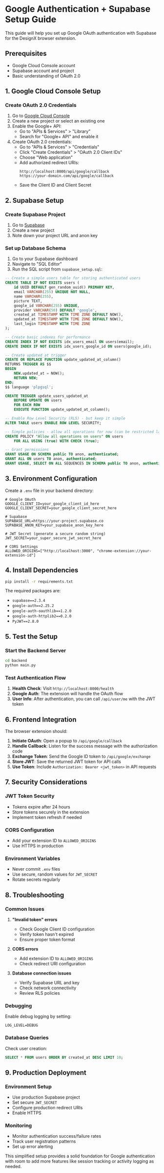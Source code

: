 # Google Authentication + Supabase Setup Guide

This guide will help you set up Google OAuth authentication with Supabase for the DesignX browser extension.

## Prerequisites

- Google Cloud Console account
- Supabase account and project
- Basic understanding of OAuth 2.0

## 1. Google Cloud Console Setup

### Create OAuth 2.0 Credentials

1. Go to [Google Cloud Console](https://console.cloud.google.com/)
2. Create a new project or select an existing one
3. Enable the Google+ API:
   - Go to "APIs & Services" > "Library"
   - Search for "Google+ API" and enable it
4. Create OAuth 2.0 credentials:
   - Go to "APIs & Services" > "Credentials"
   - Click "Create Credentials" > "OAuth 2.0 Client IDs"
   - Choose "Web application"
   - Add authorized redirect URIs:
     ```
     http://localhost:8000/api/google/callback
     https://your-domain.com/api/google/callback
     ```
   - Save the Client ID and Client Secret

## 2. Supabase Setup

### Create Supabase Project

1. Go to [Supabase](https://supabase.com/)
2. Create a new project
3. Note down your project URL and anon key

### Set up Database Schema

1. Go to your Supabase dashboard
2. Navigate to "SQL Editor"
3. Run the SQL script from `supabase_setup.sql`:

```sql
-- Create a simple users table for storing authenticated users
CREATE TABLE IF NOT EXISTS users (
    id UUID DEFAULT gen_random_uuid() PRIMARY KEY,
    email VARCHAR(255) UNIQUE NOT NULL,
    name VARCHAR(255),
    picture TEXT,
    google_id VARCHAR(255) UNIQUE,
    provider VARCHAR(50) DEFAULT 'google',
    created_at TIMESTAMP WITH TIME ZONE DEFAULT NOW(),
    updated_at TIMESTAMP WITH TIME ZONE DEFAULT NOW(),
    last_login TIMESTAMP WITH TIME ZONE
);

-- Create basic indexes for performance
CREATE INDEX IF NOT EXISTS idx_users_email ON users(email);
CREATE INDEX IF NOT EXISTS idx_users_google_id ON users(google_id);

-- Create updated_at trigger
CREATE OR REPLACE FUNCTION update_updated_at_column()
RETURNS TRIGGER AS $$
BEGIN
    NEW.updated_at = NOW();
    RETURN NEW;
END;
$$ language 'plpgsql';

CREATE TRIGGER update_users_updated_at 
    BEFORE UPDATE ON users 
    FOR EACH ROW 
    EXECUTE FUNCTION update_updated_at_column();

-- Enable Row Level Security (RLS) - but keep it simple
ALTER TABLE users ENABLE ROW LEVEL SECURITY;

-- Simple policies - allow all operations for now (can be restricted later)
CREATE POLICY "Allow all operations on users" ON users
    FOR ALL USING (true) WITH CHECK (true);

-- Grant permissions
GRANT USAGE ON SCHEMA public TO anon, authenticated;
GRANT ALL ON users TO anon, authenticated;
GRANT USAGE, SELECT ON ALL SEQUENCES IN SCHEMA public TO anon, authenticated;
```

## 3. Environment Configuration

Create a `.env` file in your backend directory:

```env
# Google OAuth
GOOGLE_CLIENT_ID=your_google_client_id_here
GOOGLE_CLIENT_SECRET=your_google_client_secret_here

# Supabase
SUPABASE_URL=https://your-project.supabase.co
SUPABASE_ANON_KEY=your_supabase_anon_key_here

# JWT Secret (generate a secure random string)
JWT_SECRET=your_super_secure_jwt_secret_here

# CORS Settings
ALLOWED_ORIGINS=["http://localhost:3000", "chrome-extension://your-extension-id"]
```

## 4. Install Dependencies

```bash
pip install -r requirements.txt
```

The required packages are:
- `supabase==2.3.4`
- `google-auth==2.25.2`
- `google-auth-oauthlib==1.2.0`
- `google-auth-httplib2==0.2.0`
- `PyJWT==2.8.0`

## 5. Test the Setup

### Start the Backend Server

```bash
cd backend
python main.py
```

### Test Authentication Flow

1. **Health Check**: Visit `http://localhost:8000/health`
2. **Google Auth**: The extension will handle the OAuth flow
3. **User Info**: After authentication, you can call `/api/user/me` with the JWT token

## 6. Frontend Integration

The browser extension should:

1. **Initiate OAuth**: Open a popup to `/api/google/callback`
2. **Handle Callback**: Listen for the success message with the authorization code
3. **Exchange Token**: Send the Google ID token to `/api/google/exchange`
4. **Store JWT**: Save the returned JWT token for API calls
5. **Use Token**: Include `Authorization: Bearer <jwt_token>` in API requests

## 7. Security Considerations

### JWT Token Security
- Tokens expire after 24 hours
- Store tokens securely in the extension
- Implement token refresh if needed

### CORS Configuration
- Add your extension ID to `ALLOWED_ORIGINS`
- Use HTTPS in production

### Environment Variables
- Never commit `.env` files
- Use secure, random values for `JWT_SECRET`
- Rotate secrets regularly

## 8. Troubleshooting

### Common Issues

1. **"Invalid token" errors**
   - Check Google Client ID configuration
   - Verify token hasn't expired
   - Ensure proper token format

2. **CORS errors**
   - Add extension ID to `ALLOWED_ORIGINS`
   - Check redirect URI configuration

3. **Database connection issues**
   - Verify Supabase URL and key
   - Check network connectivity
   - Review RLS policies

### Debugging

Enable debug logging by setting:
```env
LOG_LEVEL=DEBUG
```

### Database Queries

Check user creation:
```sql
SELECT * FROM users ORDER BY created_at DESC LIMIT 10;
```

## 9. Production Deployment

### Environment Setup
- Use production Supabase project
- Set secure `JWT_SECRET`
- Configure production redirect URIs
- Enable HTTPS

### Monitoring
- Monitor authentication success/failure rates
- Track user registration patterns
- Set up error alerting

This simplified setup provides a solid foundation for Google authentication with room to add more features like session tracking or activity logging as needed. 